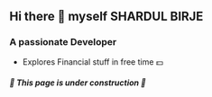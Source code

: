 ## Hi there 👋 myself SHARDUL BIRJE

### A passionate Developer 

- Explores Financial stuff in free time :dollar:


##### :hammer: This page is under construction :hammer:
<!--
**shardul-b/shardul-b** is a ✨ _special_ ✨ repository because its `README.md` (this file) appears on your GitHub profile.
Here are some ideas to get you started: 
- 🌱 I’m currently learning React
- 👯 I’m open to collaborate on JavaScript projects, Web development projects.
- 🤔 I’m looking for help with ...
- 💬 Ask me about ...
- 📫 How to reach me: ...
- 😄 Pronouns: ...
- ⚡ Fun fact: ...
-->
